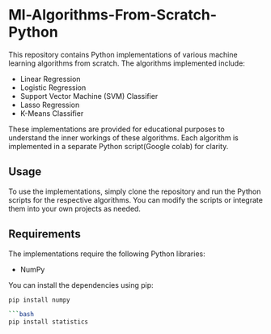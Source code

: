 # Ml-Algorithms-From-Scratch-Python

This repository contains Python implementations of various machine learning algorithms from scratch. The algorithms implemented include:

- Linear Regression
- Logistic Regression
- Support Vector Machine (SVM) Classifier
- Lasso Regression
- K-Means Classifier

These implementations are provided for educational purposes to understand the inner workings of these algorithms. Each algorithm is implemented in a separate Python script(Google colab) for clarity.

## Usage

To use the implementations, simply clone the repository and run the Python scripts for the respective algorithms. You can modify the scripts or integrate them into your own projects as needed.

## Requirements

The implementations require the following Python libraries:

- NumPy

You can install the dependencies using pip:

```bash
pip install numpy

```bash
pip install statistics
